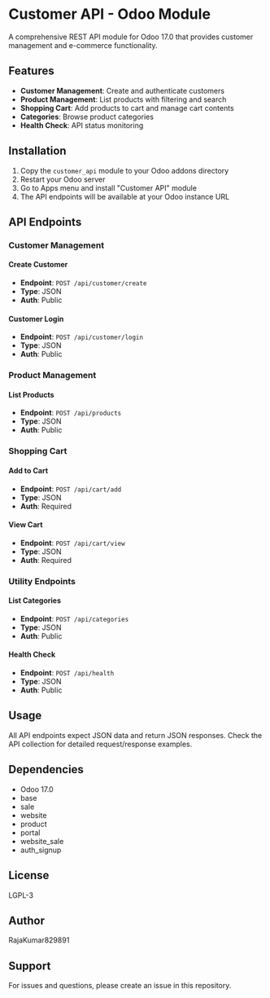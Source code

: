 # Customer API - Odoo Module

A comprehensive REST API module for Odoo 17.0 that provides customer management and e-commerce functionality.

## Features

- **Customer Management**: Create and authenticate customers
- **Product Management**: List products with filtering and search
- **Shopping Cart**: Add products to cart and manage cart contents
- **Categories**: Browse product categories
- **Health Check**: API status monitoring

## Installation

1. Copy the `customer_api` module to your Odoo addons directory
2. Restart your Odoo server
3. Go to Apps menu and install "Customer API" module
4. The API endpoints will be available at your Odoo instance URL

## API Endpoints

### Customer Management

#### Create Customer
- **Endpoint**: `POST /api/customer/create`
- **Type**: JSON
- **Auth**: Public

#### Customer Login
- **Endpoint**: `POST /api/customer/login`
- **Type**: JSON
- **Auth**: Public

### Product Management

#### List Products
- **Endpoint**: `POST /api/products`
- **Type**: JSON
- **Auth**: Public

### Shopping Cart

#### Add to Cart
- **Endpoint**: `POST /api/cart/add`
- **Type**: JSON
- **Auth**: Required

#### View Cart
- **Endpoint**: `POST /api/cart/view`
- **Type**: JSON
- **Auth**: Required

### Utility Endpoints

#### List Categories
- **Endpoint**: `POST /api/categories`
- **Type**: JSON
- **Auth**: Public

#### Health Check
- **Endpoint**: `POST /api/health`
- **Type**: JSON
- **Auth**: Public

## Usage

All API endpoints expect JSON data and return JSON responses. Check the API collection for detailed request/response examples.

## Dependencies

- Odoo 17.0
- base
- sale
- website
- product
- portal
- website_sale
- auth_signup

## License

LGPL-3

## Author

RajaKumar829891

## Support

For issues and questions, please create an issue in this repository.
